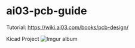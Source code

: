 # ai03-pcb-guide
Tutorial: https://wiki.ai03.com/books/pcb-design/

Kicad Project
![Imgur album](https://imgur.com/a/j1pQvf5)
